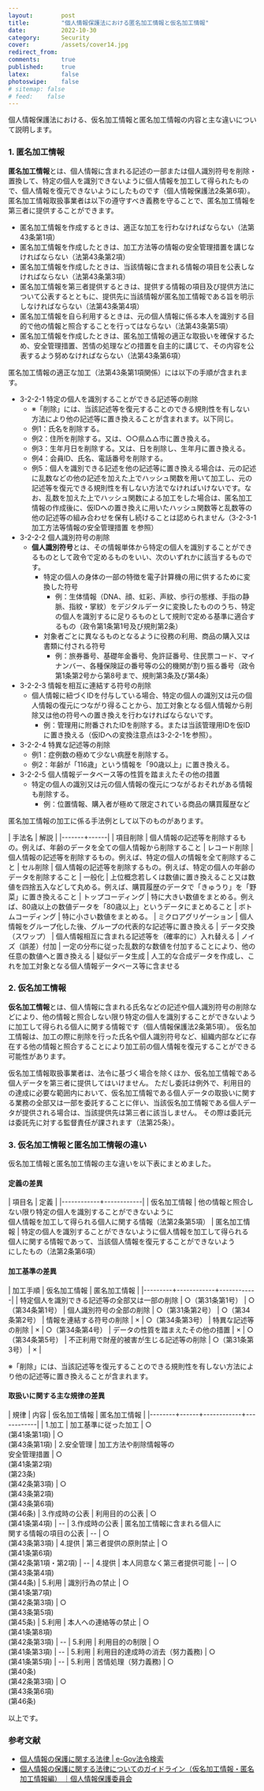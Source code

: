 ```yaml
---
layout:        post
title:         "個人情報保護法における匿名加工情報と仮名加工情報"
date:          2022-10-30
category:      Security
cover:         /assets/cover14.jpg
redirect_from:
comments:      true
published:     true
latex:         false
photoswipe:    false
# sitemap: false
# feed:    false
---
```


個人情報保護法における、仮名加工情報と匿名加工情報の内容と主な違いについて説明します。

### 1. 匿名加工情報

**匿名加工情報**とは、個人情報に含まれる記述の一部または個人識別符号を削除・置換して、特定の個人を識別できないように個人情報を加工して得られたもので、個人情報を復元できないようにしたものです（個人情報保護法2条第6項）。
匿名加工情報取扱事業者は以下の遵守すべき義務を守ることで、匿名加工情報を第三者に提供することができます。
- 匿名加工情報を作成するときは、適正な加工を行わなければならない（法第43条第1項）
- 匿名加工情報を作成したときは、加工方法等の情報の安全管理措置を講じなければならない（法第43条第2項）
- 匿名加工情報を作成したときは、当該情報に含まれる情報の項目を公表しなければならない（法第43条第3項）
- 匿名加工情報を第三者提供するときは、提供する情報の項目及び提供方法について公表するとともに、提供先に当該情報が匿名加工情報である旨を明示しなければならない（法第43条第4項）
- 匿名加工情報を自ら利用するときは、元の個人情報に係る本人を識別する目的で他の情報と照合することを行ってはならない（法第43条第5項）
- 匿名加工情報を作成したときは、匿名加工情報の適正な取扱いを確保するため、安全管理措置、苦情の処理などの措置を自主的に講じて、その内容を公表するよう努めなければならない（法第43条第6項）

匿名加工情報の適正な加工（法第43条第1項関係）には以下の手順が含まれます。
- 3-2-2-1 特定の個人を識別することができる記述等の削除
  - ※「削除」には、当該記述等を復元することのできる規則性を有しない方法により他の記述等に置き換えることが含まれます。以下同じ。
  - 例1：氏名を削除する。
  - 例2：住所を削除する。又は、○○県△△市に置き換える。
  - 例3：生年月日を削除する。又は、日を削除し、生年月に置き換える。
  - 例4：会員ID、氏名、電話番号を削除する。
  - 例5：個人を識別できる記述を他の記述等に置き換える場合は、元の記述に乱数などの他の記述を加えた上でハッシュ関数を用いて加工し、元の記述等を復元できる規則性を有しない方法でなければいけないです。なお、乱数を加えた上でハッシュ関数による加工をした場合は、匿名加工情報の作成後に、仮IDへの置き換えに用いたハッシュ関数等と乱数等の他の記述等の組み合わせを保有し続けることは認められません（3-2-3-1 加工方法等情報の安全管理措置 を参照）
- 3-2-2-2 個人識別符号の削除
  - **個人識別符号**とは、その情報単体から特定の個人を識別することができるものとして政令で定めるものをいい、次のいずれかに該当するものです。
    - 特定の個人の身体の一部の特徴を電子計算機の用に供するために変換した符号
      - 例：生体情報（DNA、顔、虹彩、声紋、歩行の態様、手指の静脈、指紋・掌紋）をデジタルデータに変換したもののうち、特定の個人を識別するに足りるものとして規則で定める基準に適合するもの（政令第1条第1号及び規則第2条）
    - 対象者ごとに異なるものとなるように役務の利用、商品の購入又は書類に付される符号
      - 例：旅券番号、基礎年金番号、免許証番号、住民票コード、マイナンバー、各種保険証の番号等の公的機関が割り振る番号（政令第1条第2号から第8号まで、規則第3条及び第4条）
- 3-2-2-3 情報を相互に連結する符号の削除
  - 個人情報に紐づくIDを付与している場合、特定の個人の識別又は元の個人情報の復元につながり得ることから、加工対象となる個人情報から削除又は他の符号への置き換えを行わなければならないです。
    - 例：管理用に附番されたIDを削除する。または当該管理用IDを仮IDに置き換える（仮IDへの変換注意点は3-2-2-1を参照）。
- 3-2-2-4 特異な記述等の削除
    - 例1：症例数の極めて少ない病歴を削除する。
    - 例2：年齢が「116歳」という情報を「90歳以上」に置き換える。
- 3-2-2-5 個人情報データベース等の性質を踏まえたその他の措置
  - 特定の個人の識別又は元の個人情報の復元につながるおそれがある情報も削除する。
    - 例：位置情報、購入者が極めて限定されている商品の購買履歴など

匿名加工情報の加工に係る手法例として以下のものがあります。

| 手法名 | 解説 |
|-------+------|
| 項目削除 | 個人情報の記述等を削除するもの。例えば、年齢のデータを全ての個人情報から削除すること
| レコード削除 | 個人情報の記述等を削除するもの。例えば、特定の個人の情報を全て削除すること
| セル削除 | 個人情報の記述等を削除するもの。例えば、特定の個人の年齢のデータを削除すること
| 一般化 | 上位概念若しくは数値に置き換えること又は数値を四捨五入などして丸める。例えば、購買履歴のデータで「きゅうり」を「野菜」に置き換えること
| トップコーディング | 特に大きい数値をまとめる。例えば、80歳以上の数値データを「80歳以上」というデータにまとめること
| ボトムコーディング | 特に小さい数値をまとめる。
| ミクロアグリゲーション | 個人情報をグループ化した後、グループの代表的な記述等に置き換える
| データ交換（スワップ） | 個人情報相互に含まれる記述等を（確率的に）入れ替える
| ノイズ（誤差）付加 | 一定の分布に従った乱数的な数値を付加することにより、他の任意の数値へと置き換える
| 疑似データ生成 | 人工的な合成データを作成し、これを加工対象となる個人情報データベース等に含ませる


### 2. 仮名加工情報

**仮名加工情報**とは、個人情報に含まれる氏名などの記述や個人識別符号の削除などにより、他の情報と照合しない限り特定の個人を識別することができないように加工して得られる個人に関する情報です（個人情報保護法2条第5項）。
仮名加工情報は、加工の際に削除を行った氏名や個人識別符号など、組織内部などに存在する他の情報と照合することにより加工前の個人情報を復元することができる可能性があります。

仮名加工情報取扱事業者は、法令に基づく場合を除くほか、仮名加工情報である個人データを第三者に提供してはいけません。
ただし委託は例外で、利用目的の達成に必要な範囲内において、仮名加工情報である個人データの取扱いに関する業務の全部又は一部を委託することに伴い、当該仮名加工情報である個人データが提供される場合は、当該提供先は第三者に該当しません。
その際は委託元は委託先に対する監督責任が課されます（法第25条）。


### 3. 仮名加工情報と匿名加工情報の違い

仮名加工情報と匿名加工情報の主な違いを以下表にまとめました。

#### 定義の差異

| 項目名 | 定義 |
|------------+------------|
| 仮名加工情報 | 他の情報と照合しない限り特定の個人を識別することができないように<br>個人情報を加工して得られる個人に関する情報（法第2条第5項） 
| 匿名加工情報 | 特定の個人を識別することができないように個人情報を加工して得られる<br>個人に関する情報であって、当該個人情報を復元することができないよう<br>にしたもの（法第2条第6項）

#### 加工基準の差異

| 加工手順 | 仮名加工情報 | 匿名加工情報 |
|---------+------------+------------|
| 特定個人を識別できる記述等の全部又は一部の削除 | ○（第31条第1号） | ○（第34条第1号）
| 個人識別符号の全部の削除 | ○（第31条第2号） | ○（第34条第2号）
| 情報を連結する符号の削除 | × | ○（第34条第3号）
| 特異な記述等の削除 | × | ○（第34条第4号）
| データの性質を踏まえたその他の措置 | × | ○（第34条第5号）
| 不正利用で財産的被害が生じる記述等の削除 | ○（第31条第3号） | × |

※「削除」には、当該記述等を復元することのできる規則性を有しない方法により他の記述等に置き換えることが含まれます。

#### 取扱いに関する主な規律の差異

| 規律   | 内容 | 仮名加工情報 | 匿名加工情報 |
|--------+------+------------+------------|
| 1.加工    | 加工基準に従った加工 | ○<br>(第41条第1項) | ○<br>(第43条第1項)
| 2.安全管理 | 加工方法や削除情報等の<br>安全管理措置 | ○<br>(第41条第2項)<br> (第23条)<br>(第42条第3項) | ○<br>(第43条第2項)<br>(第43条第6項)<br>(第46条)
| 3.作成時の公表 | 利用目的の公表 | ○<br>(第41条第4項) | --
| 3.作成時の公表 | 匿名加工情報に含まれる個人に<br>関する情報の項目の公表 | -- | ○<br>(第43条第3項)
| 4.提供 | 第三者提供の原則禁止 | ○<br>(第41条第6項)<br>(第42条第1項・第2項) | --
| 4.提供 | 本人同意なく第三者提供可能 | -- | ○<br>(第43条第4項)<br>(第44条)
| 5.利用 | 識別行為の禁止 | ○<br>(第41条第7項)<br>(第42条第3項) | ○<br>(第43条第5項)<br>(第45条)
| 5.利用 | 本人への連絡等の禁止 | ○<br>(第41条第8項)<br>(第42条第3項) | --
| 5.利用 | 利用目的の制限 | ○<br>(第41条第3項) | --
| 5.利用 | 利用目的達成時の消去（努力義務) | ○<br>(第41条第5項) | --
| 5.利用 | 苦情処理（努力義務) | ○<br>(第40条)<br>(第42条第3項) | ○<br>(第43条第6項)<br>(第46条)

以上です。

### 参考文献
- [個人情報の保護に関する法律 \| e-Gov法令検索](https://elaws.e-gov.go.jp/document?lawid=415AC0000000057)
- [個人情報の保護に関する法律についてのガイドライン（仮名加工情報・匿名加工情報編） ｜個人情報保護委員会](https://www.ppc.go.jp/personalinfo/legal/guidelines_anonymous/)
